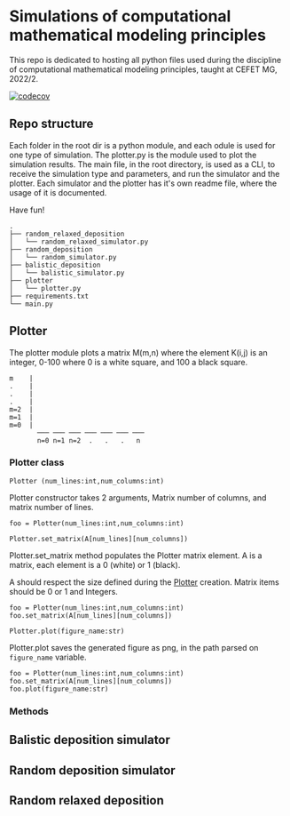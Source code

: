 #  Simulations of computational mathematical modeling principles

This repo is dedicated to hosting all python files used during the discipline of computational mathematical modeling principles, 
taught at CEFET MG, 2022/2. 

[![codecov](https://codecov.io/gh/morallito/deposition-simulator/branch/master/graph/badge.svg?token=23FCKJWBDM)](https://codecov.io/gh/morallito/deposition-simulator)


## Repo structure
Each folder in the root dir is a python module, and each odule is used for one type of simulation. The plotter.py is the module used to plot the simulation results. The main file, in the root directory, is used as a CLI, to receive the simulation type and parameters, and run the simulator and the plotter. Each simulator and the plotter has it's own readme file, where the usage of it is documented. 

Have fun! 

```
.
├── random_relaxed_deposition
│   └── random_relaxed_simulator.py
├── random_deposition
│   └── random_simulator.py
├── balistic_deposition
│   └── balistic_simulator.py
├── plotter
│   └── plotter.py
├── requirements.txt
└── main.py
```

## Plotter

The plotter module plots a matrix M(m,n) where the element K(i,j) is an integer, 0-100 where 0 is a white square, and 100 a black square. 

```
m    | 
.    | 
.    |
.    |
m=2  |
m=1  |
m=0  |
       ─── ─── ─── ─── ─── ─── ───
       n=0 n=1 n=2  .   .   .   n
```

### <a name="plotter_class"></a> Plotter class

`Plotter (num_lines:int,num_columns:int)`

Plotter constructor takes 2 arguments, Matrix number of columns, and matrix number of lines.
```
foo = Plotter(num_lines:int,num_columns:int)
```


`Plotter.set_matrix(A[num_lines][num_columns])`

Plotter.set_matrix method populates the Plotter matrix element. 
A is a matrix, each element is a 0 (white) or 1 (black).

A should respect the size defined during the [Plotter](#plotter_class) creation. Matrix items should be 0 or 1 and Integers. 

```
foo = Plotter(num_lines:int,num_columns:int)
foo.set_matrix(A[num_lines][num_columns])
```


`Plotter.plot(figure_name:str)`

Plotter.plot saves the generated figure as png, in the path parsed on `figure_name` variable. 

```
foo = Plotter(num_lines:int,num_columns:int)
foo.set_matrix(A[num_lines][num_columns])
foo.plot(figure_name:str)
```
### Methods 

## Balistic deposition simulator
## Random deposition simulator
## Random relaxed deposition


